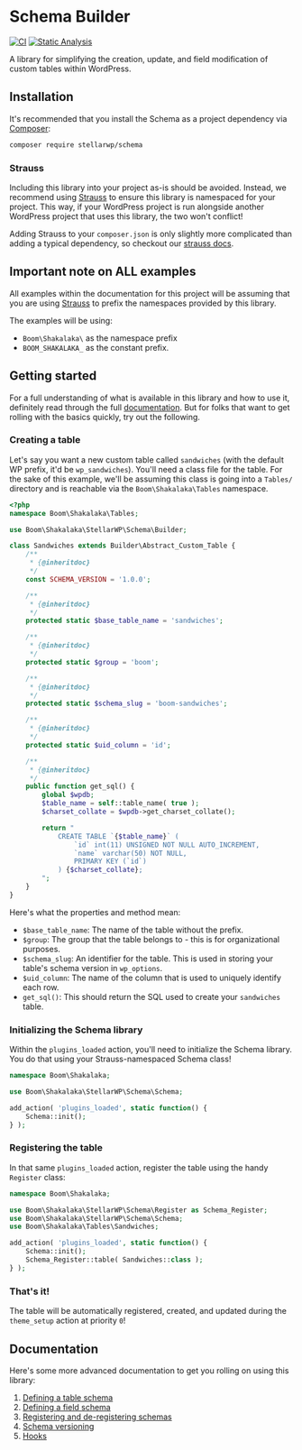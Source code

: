 # Schema Builder

[![CI](https://github.com/stellarwp/schema/workflows/CI/badge.svg)](https://github.com/stellarwp/schema/actions?query=branch%3Amain) [![Static Analysis](https://github.com/stellarwp/schema/actions/workflows/static-analysis.yml/badge.svg)](https://github.com/stellarwp/schema/actions/workflows/static-analysis.yml)

A library for simplifying the creation, update, and field modification of custom tables within WordPress.

## Installation

It's recommended that you install the Schema as a project dependency via [Composer](https://getcomposer.org/):

```bash
composer require stellarwp/schema
```

### Strauss

Including this library into your project as-is should be avoided. Instead, we recommend using [Strauss](https://github.com/BrianHenryIE/strauss) to ensure this library is namespaced for your project. This way, if your WordPress project is run alongside another WordPress project that uses this library, the two won't conflict!

Adding Strauss to your `composer.json` is only slightly more complicated than adding a typical dependency, so checkout our [strauss docs](docs/strauss-setup.md).

## Important note on ALL examples

All examples within the documentation for this project will be assuming that you are using [Strauss](#strauss) to prefix the namespaces provided by this library.

The examples will be using:

* `Boom\Shakalaka\` as the namespace prefix
* `BOOM_SHAKALAKA_` as the constant prefix.

## Getting started

For a full understanding of what is available in this library and how to use it, definitely read through the full [documentation](#documentation). But for folks that want to get rolling with the basics quickly, try out the following.

### Creating a table

Let's say you want a new custom table called `sandwiches` (with the default WP prefix, it'd be `wp_sandwiches`). You'll need a class file for the table. For the sake of this example, we'll be assuming this class is going into a `Tables/` directory and is reachable via the `Boom\Shakalaka\Tables` namespace.

```php
<?php
namespace Boom\Shakalaka\Tables;

use Boom\Shakalaka\StellarWP\Schema\Builder;

class Sandwiches extends Builder\Abstract_Custom_Table {
	/**
	 * {@inheritdoc}
	 */
	const SCHEMA_VERSION = '1.0.0';

	/**
	 * {@inheritdoc}
	 */
	protected static $base_table_name = 'sandwiches';

	/**
	 * {@inheritdoc}
	 */
	protected static $group = 'boom';

	/**
	 * {@inheritdoc}
	 */
	protected static $schema_slug = 'boom-sandwiches';

	/**
	 * {@inheritdoc}
	 */
	protected static $uid_column = 'id';

	/**
	 * {@inheritdoc}
	 */
	public function get_sql() {
		global $wpdb;
		$table_name = self::table_name( true );
		$charset_collate = $wpdb->get_charset_collate();

		return "
			CREATE TABLE `{$table_name}` (
				`id` int(11) UNSIGNED NOT NULL AUTO_INCREMENT,
				`name` varchar(50) NOT NULL,
				PRIMARY KEY (`id`)
			) {$charset_collate};
		";
	}
}
```

Here's what the properties and method mean:

* `$base_table_name`: The name of the table without the prefix.
* `$group`: The group that the table belongs to - this is for organizational purposes.
* `$schema_slug`: An identifier for the table. This is used in storing your table's schema version in `wp_options`.
* `$uid_column`: The name of the column that is used to uniquely identify each row.
* `get_sql()`: This should return the SQL used to create your `sandwiches` table.

### Initializing the Schema library

Within the `plugins_loaded` action, you'll need to initialize the Schema library. You do that using your Strauss-namespaced Schema class!

```php
namespace Boom\Shakalaka;

use Boom\Shakalaka\StellarWP\Schema\Schema;

add_action( 'plugins_loaded', static function() {
	Schema::init();
} );
```

### Registering the table

In that same `plugins_loaded` action, register the table using the handy `Register` class:

```php
namespace Boom\Shakalaka;

use Boom\Shakalaka\StellarWP\Schema\Register as Schema_Register;
use Boom\Shakalaka\StellarWP\Schema\Schema;
use Boom\Shakalaka\Tables\Sandwiches;

add_action( 'plugins_loaded', static function() {
	Schema::init();
	Schema_Register::table( Sandwiches::class );
} );
```

### That's it!

The table will be automatically registered, created, and updated during the `theme_setup` action at priority `0`!

## Documentation

Here's some more advanced documentation to get you rolling on using this library:

1. [Defining a table schema](docs/table-schema.md)
2. [Defining a field schema](docs/field-schema.md)
3. [Registering and de-registering schemas](docs/registering-and-deregistering.md)
3. [Schema versioning](docs/schema-versioning.md)
4. [Hooks](docs/hooks.md)
